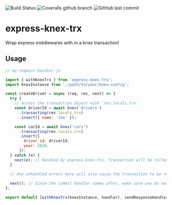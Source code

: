 ![Build Status](https://img.shields.io/travis/com/JiaboHou/express-knex-trx.svg)
![Coveralls github branch](https://img.shields.io/coveralls/github/JiaboHou/express-knex-trx/master.svg)
![GitHub last commit](https://img.shields.io/github/last-commit/JiaboHou/express-knex-trx.svg)

# express-knex-trx
Wrap express middlewares with in a knex transaction!


## Usage

```javascript
// my-request-handler.js

import { withKnexTrx } from 'express-knex-trx';
import knexInstance from './path/to/your/knex-config';

const createDriver = async (req, res, next) => {
  try {
    // Access the transaction object with `res.locals.trx`.
    const driverId = await knex('drivers')
      .transacting(res.locals.trx)
      .insert({ name: 'Joe' });

    const carId = await knex('cars')
      .transacting(res.locals.trx)
      .insert({
        driver_id: driverId,
        year: 2020,
      });
  } catch (e) {
    next(e); // Handled by express-knex-trx. Transaction will be rolled back and error passed on to the next handler.
  }
  
  // Any unhandled errors here will also cause the transaction to be rolled back.

  next(); // Since the commit handler comes after, make sure you do not send the response in this handler.
};

export default [withKnexTrx(knexInstance, handler), sendResponseHandler];
```
